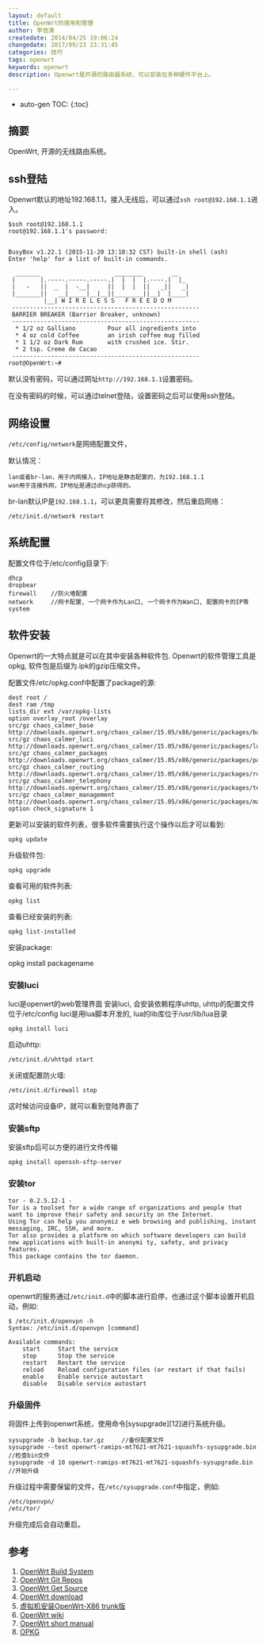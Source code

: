 ```yaml
---
layout: default
title: OpenWrt的使用和管理
author: 李佶澳
createdate: 2014/04/25 19:06:24
changedate: 2017/09/23 23:31:45
categories: 技巧
tags: openwrt
keywords: openwrt
description: Openwrt是开源的路由器系统，可以安装在多种硬件平台上。

---
```


* auto-gen TOC:
{:toc}

## 摘要

OpenWrt, 开源的无线路由系统。

## ssh登陆

Openwrt默认的地址192.168.1.1，接入无线后，可以通过`ssh root@192.168.1.1`进入。

	$ssh root@192.168.1.1
	root@192.168.1.1's password:
	
	
	BusyBox v1.22.1 (2015-11-20 13:18:32 CST) built-in shell (ash)
	Enter 'help' for a list of built-in commands.
	
	  _______                     ________        __
	 |       |.-----.-----.-----.|  |  |  |.----.|  |_
	 |   -   ||  _  |  -__|     ||  |  |  ||   _||   _|
	 |_______||   __|_____|__|__||________||__|  |____|
	          |__| W I R E L E S S   F R E E D O M
	 -----------------------------------------------------
	 BARRIER BREAKER (Barrier Breaker, unknown)
	 -----------------------------------------------------
	  * 1/2 oz Galliano         Pour all ingredients into
	  * 4 oz cold Coffee        an irish coffee mug filled
	  * 1 1/2 oz Dark Rum       with crushed ice. Stir.
	  * 2 tsp. Creme de Cacao
	 -----------------------------------------------------
	root@OpenWrt:~#

默认没有密码，可以通过网址`http://192.168.1.1`设置密码。

在没有密码的时候，可以通过telnet登陆，设置密码之后可以使用ssh登陆。

## 网络设置

`/etc/config/network`是网络配置文件，

默认情况：

	lan或者br-lan，用于内网接入，IP地址是静态配置的，为192.168.1.1
	wan用于连接外网，IP地址是通过dhcp获得的。

br-lan默认IP是`192.168.1.1`，可以更具需要将其修改，然后重启网络：

	/etc/init.d/network restart

## 系统配置

配置文件位于/etc/config目录下:

	dhcp
	dropbear
	firewall    //防火墙配置
	network     //网卡配置, 一个网卡作为Lan口, 一个网卡作为Wan口, 配置网卡的IP等
	system

## 软件安装

Openwrt的一大特点就是可以在其中安装各种软件包. Openwrt的软件管理工具是opkg, 软件包是后缀为.ipk的gzip压缩文件。

配置文件/etc/opkg.conf中配置了package的源:

	dest root /
	dest ram /tmp
	lists_dir ext /var/opkg-lists
	option overlay_root /overlay
	src/gz chaos_calmer_base http://downloads.openwrt.org/chaos_calmer/15.05/x86/generic/packages/base
	src/gz chaos_calmer_luci http://downloads.openwrt.org/chaos_calmer/15.05/x86/generic/packages/luci
	src/gz chaos_calmer_packages http://downloads.openwrt.org/chaos_calmer/15.05/x86/generic/packages/packages
	src/gz chaos_calmer_routing http://downloads.openwrt.org/chaos_calmer/15.05/x86/generic/packages/routing
	src/gz chaos_calmer_telephony http://downloads.openwrt.org/chaos_calmer/15.05/x86/generic/packages/telephony
	src/gz chaos_calmer_management http://downloads.openwrt.org/chaos_calmer/15.05/x86/generic/packages/management
	option check_signature 1

更新可以安装的软件列表，很多软件需要执行这个操作以后才可以看到: 

	opkg update

升级软件包:

	opkg upgrade

查看可用的软件列表:

	opkg list

查看已经安装的列表: 

	opkg list-installed

安装package:

 opkg install packagename

### 安装luci

luci是openwrt的web管理界面
安装luci, 会安装依赖程序uhttp, uhttp的配置文件位于/etc/config
luci是用lua脚本开发的, lua的lib库位于/usr/lib/lua目录

	opkg install luci

启动uhttp:

	/etc/init.d/uhttpd start

关闭或配置防火墙:

	/etc/init.d/firewall stop

这时候访问设备IP，就可以看到登陆界面了

### 安装sftp

安装sftp后可以方便的进行文件传输

	opkg install openssh-sftp-server

### 安装tor

	tor - 0.2.5.12-1 - 
	Tor is a toolset for a wide range of organizations and people that want to improve their safety and security on the Internet. 
	Using Tor can help you anonymiz e web browsing and publishing, instant messaging, IRC, SSH, and more. 
	Tor also provides a platform on which software developers can build new applications with built-in anonymi ty, safety, and privacy features. 
	This package contains the tor daemon.

### 开机启动

openwrt的服务通过`/etc/init.d`中的脚本进行启停，也通过这个脚本设置开机启动，例如:

	$ /etc/init.d/openvpn -h
	Syntax: /etc/init.d/openvpn [command]
	
	Available commands:
	    start     Start the service
	    stop      Stop the service
	    restart   Restart the service
	    reload    Reload configuration files (or restart if that fails)
	    enable    Enable service autostart
	    disable   Disable service autostart

### 升级固件

将固件上传到openwrt系统，使用命令[sysupgrade][12]进行系统升级。

	sysupgrade -b backup.tar.gz     //备份配置文件
	sysupgrade --test openwrt-ramips-mt7621-mt7621-squashfs-sysupgrade.bin   //检查bin文件
	sysupgrade -d 10 openwrt-ramips-mt7621-mt7621-squashfs-sysupgrade.bin    //开始升级

升级过程中需要保留的文件，在`/etc/sysupgrade.conf`中指定，例如:

	/etc/openvpn/
	/etc/tor/

升级完成后会自动重启。

## 参考

1. [OpenWrt Build System][1]
2. [OpenWrt Git Repos][2]
3. [OpenWrt Get Source][3]
4. [OpenWrt download][4]
5. [虚拟机安装OpenWrt-X86 trunk版][5]
6. [OpenWrt wiki][6]
7. [OpenWrt short manual][7]
8. [OPKG][8]

[1]: http://wiki.openwrt.org/doc/howto/build "OpenWrt Build system"
[2]: http://git.openwrt.org/ "OpenWrt Git repos"
[3]: https://dev.openwrt.org/wiki/GetSource "OpenWrt get source"
[4]: http://downloads.openwrt.org/ "OpenWrt download"
[5]: http://blog.wifizoo.net/?post=230 "虚拟机安装OpenWrt-X86 trunk版"
[6]: http://wiki.openwrt.org/ "OpenWrt wiki"
[7]: http://downloads.openwrt.org/kamikaze/docs/openwrt.html "OpenWrt short manual"
[8]: https://wiki.openwrt.org/doc/techref/opkg "OPKG"
